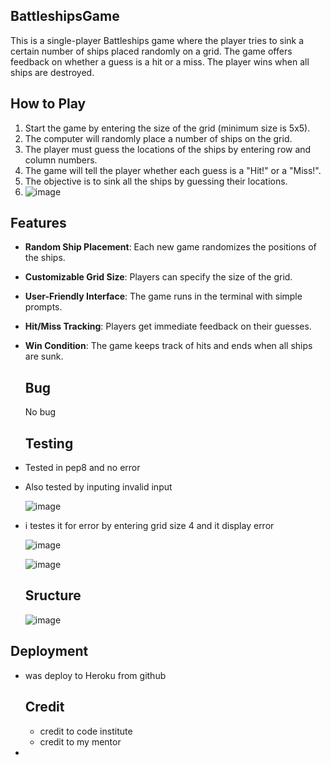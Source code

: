 ## BattleshipsGame
This is a single-player Battleships game where the player tries to sink a certain number of ships placed randomly on a grid. The game offers feedback on whether a guess is a hit or a miss. The player wins when all ships are destroyed.

## How to Play

1. Start the game by entering the size of the grid (minimum size is 5x5).
2. The computer will randomly place a number of ships on the grid.
3. The player must guess the locations of the ships by entering row and column numbers.
4. The game will tell the player whether each guess is a "Hit!" or a "Miss!".
5. The objective is to sink all the ships by guessing their locations.
6. ![image](https://github.com/user-attachments/assets/55d6c465-473e-4002-9f3f-f6e4c2280dcf)

## Features

- **Random Ship Placement**: Each new game randomizes the positions of the ships.
- **Customizable Grid Size**: Players can specify the size of the grid.
- **User-Friendly Interface**: The game runs in the terminal with simple prompts.
- **Hit/Miss Tracking**: Players get immediate feedback on their guesses.
- **Win Condition**: The game keeps track of hits and ends when all ships are sunk.

  ## Bug
  No bug

  ## Testing
- Tested in pep8 and no error
- Also tested by inputing invalid input

  ![image](https://github.com/user-attachments/assets/ba8eb4d5-bfba-4d00-b8e8-24c6558fda79)

- i testes it for error by entering grid size 4 and it display error

  ![image](https://github.com/user-attachments/assets/05d195fd-d7c0-4adc-beb7-fd5d305221c6)

  ![image](https://github.com/user-attachments/assets/05bcb5f5-0917-427f-9a02-568cb0b19078)

  ## Sructure

  ![image](https://github.com/user-attachments/assets/2d9ae0cf-7677-4152-a47a-0d4661ff97fb)


  
## Deployment

  - was deploy to Heroku from github


    ## Credit

    - credit to code institute
    - credit to my mentor
  - 
